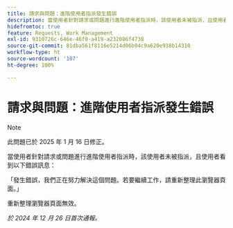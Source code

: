 ```yaml
---
title: 請求與問題：進階使用者指派發生錯誤
description: 當使用者針對請求或問題進行進階使用者指派時，該使用者未被指派，且使用者看到錯誤訊息。
hidefromtoc: true
feature: Requests, Work Management
exl-id: 9310726c-646e-46f0-a419-a232086f4738
source-git-commit: 81dba561f8116e5214d06b94c9a620e938b14310
workflow-type: ht
source-wordcount: '107'
ht-degree: 100%

---
```


# 請求與問題：進階使用者指派發生錯誤

>[!NOTE]
>
>此問題已於 2025 年 1 月 16 日修正。

當使用者針對請求或問題進行進階使用者指派時，該使用者未被指派，且使用者看到以下錯誤訊息：

「發生錯誤，我們正在努力解決這個問題。若要繼續工作，請重新整理此瀏覽器頁面。」

重新整理瀏覽器頁面無效。

_於 2024 年 12 月 26 日首次通報。_
